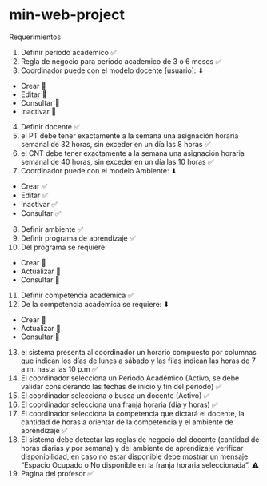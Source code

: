 # min-web-project

Requerimientos

1. Definir periodo academico ✅
2. Regla de negocio para periodo academico de 3 o 6 meses ✅
3. Coordinador puede con el modelo docente [usuario]: ⬇

-   Crear 🏁
-   Editar 🏁
-   Consultar 🏁
-   Inactivar 🏁

4. Definir docente ✅
5. el PT debe tener exactamente a la semana una asignación horaria semanal de 32 horas, sin exceder en un día las 8 horas ✅
6. el CNT debe tener exactamente a la semana una asignación horaria semanal de 40 horas, sin exceder en un día las 10 horas ✅
7. Coordinador puede con el modelo Ambiente: ⬇

-   Crear ✅
-   Editar ✅
-   Inactivar ✅
-   Consultar ✅

8. Definir ambiente ✅
9. Definir programa de aprendizaje ✅
10. Del programa se requiere:

-   Crear 🏁
-   Actualizar 🏁
-   Consultar 🏁

11. Definir competencia academica ✅
12. De la competencia academica se requiere: ⬇

-   Crear 🏁
-   Actualizar 🏁
-   Consultar 🏁

13. el sistema presenta al coordinador un horario compuesto por columnas que indican los días de lunes a sábado y las filas indican las
    horas de 7 a.m. hasta las 10 p.m ✅
14. El coordinador selecciona un Periodo Académico (Activo, se debe validar considerando las fechas de inicio y fin del periodo) ✅
15. El coordinador selecciona o busca un docente (Activo) ✅
16. El coordinador selecciona una franja horaria (día y horas) ✅
17. El coordinador selecciona la competencia que dictará el docente, la cantidad de horas a orientar de la competencia y el ambiente de aprendizaje ✅
18. El sistema debe detectar las reglas de negocio del docente (cantidad de horas diarias y por semana) y
    del ambiente de aprendizaje verificar disponibilidad, en caso no estar disponible debe mostrar un
    mensaje “Espacio Ocupado o No disponible en la franja horaria seleccionada”. ⚠
19. Pagina del profesor ✅
